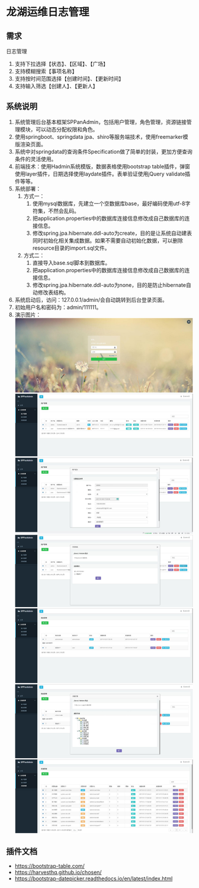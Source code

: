 # 龙湖运维日志管理

## 需求

日志管理

1. 支持下拉选择【状态】、【区域】、【广场】
2. 支持模糊搜索【事项名称】
3. 支持按时间范围选择【创建时间】、【更新时间】
4. 支持输入筛选【创建人】、【更新人】

## 系统说明

1. 系统管理后台基本框架SPPanAdmin，包括用户管理，角色管理，资源链接管理模块，可以动态分配权限和角色。
2. 使用springboot、springdata jpa、shiro等服务端技术，使用freemarker模版渲染页面。
3. 系统中对springdata的查询条件Specification做了简单的封装，更加方便查询条件的灵活使用。
4. 前端技术：使用Hadmin系统模版，数据表格使用bootstrap table插件，弹窗使用layer插件，日期选择使用laydate插件。表单验证使用jQuery validate插件等等。
5. 系统部署：
    1. 方式一： 
        1. 使用mysql数据库，先建立一个空数据库base，最好编码使用utf-8字符集，不然会乱码。
        2. 把application.properties中的数据库连接信息修改成自己数据库的连接信息。
        3. 修改spring.jpa.hibernate.ddl-auto为create，目的是让系统自动建表同时初始化相关集成数据。如果不需要自动初始化数据，可以删除resource目录的import.sql文件。
    2. 方式二：
        1. 直接导入base.sql脚本到数据库。 
        2. 把application.properties中的数据库连接信息修改成自己数据库的连接信息。 
        3. 修改spring.jpa.hibernate.ddl-auto为none，目的是防止hibernate自动修改表结构。
6. 系统启动后，访问：127.0.0.1/admin/会自动跳转到后台登录页面。
7. 初始用户名和密码为：admin/111111。
8. 演示图片：
![输入图片说明](./images/101747_21c1bc11_559378.jpeg "在这里输入图片标题")
![输入图片说明](./images/101756_5ab80e6b_559378.jpeg "在这里输入图片标题")
![输入图片说明](./images/101805_f87bd7b4_559378.jpeg "在这里输入图片标题")
![输入图片说明](./images/101813_39158674_559378.jpeg "在这里输入图片标题")
![输入图片说明](./images/101823_106d2eb9_559378.jpeg "在这里输入图片标题")
![输入图片说明](./images/101830_5767b7c1_559378.jpeg "在这里输入图片标题")
![输入图片说明](./images/101839_c5700e09_559378.jpeg "在这里输入图片标题")

## 插件文档

- https://bootstrap-table.com/
- https://harvesthq.github.io/chosen/
- https://bootstrap-datepicker.readthedocs.io/en/latest/index.html
